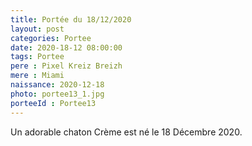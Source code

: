 ```yaml
---
title: Portée du 18/12/2020
layout: post
categories: Portee
date: 2020-18-12 08:00:00
tags: Portee
pere : Pixel Kreiz Breizh
mere : Miami
naissance: 2020-12-18
photo: portee13_1.jpg
porteeId : Portee13
---
```


Un adorable chaton Crème est né le 18 Décembre 2020.
